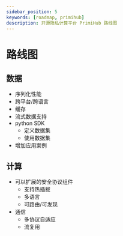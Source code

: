 ```yaml
---
sidebar_position: 5
keywords: [roadmap, primihub]
description: 开源隐私计算平台 PrimiHub 路线图
---
```


# 路线图

## 数据

* 序列化性能
* 跨平台/跨语言
* 缓存
* 流式数据支持
* python SDK
  * 定义数据集
  * 使用数据集
* 增加应用案例

## 计算

* 可以扩展的安全协议组件
  * 支持热插拔
  * 多语言
  * 可路由/可发现
* 通信
  * 多协议自适应
  * 流复用
